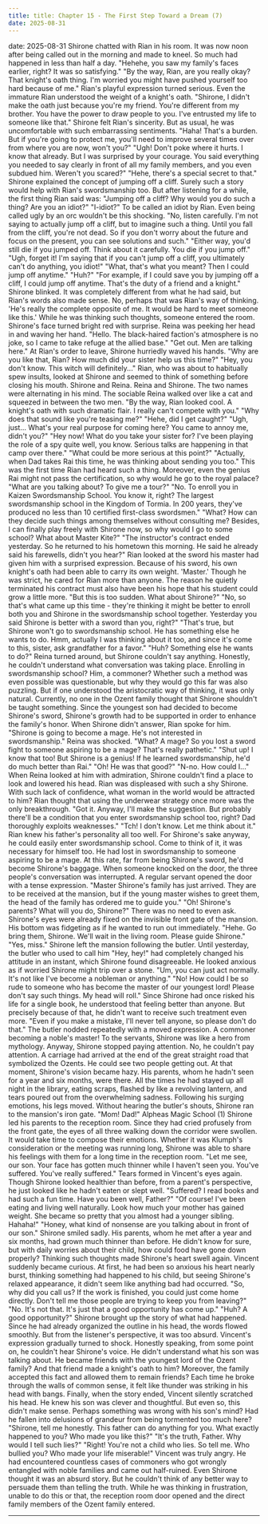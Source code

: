 ```yaml
---
title: title: Chapter 15 - The First Step Toward a Dream (7)
date: 2025-08-31
---
```


date: 2025-08-31
Shirone chatted with Rian in his room. It was now noon after being called out in the morning and made to kneel. So much had happened in less than half a day.
"Hehehe, you saw my family's faces earlier, right? It was so satisfying."
"By the way, Rian, are you really okay? That knight's oath thing. I'm worried you might have pushed yourself too hard because of me."
Rian's playful expression turned serious. Even the immature Rian understood the weight of a knight's oath.
"Shirone, I didn't make the oath just because you're my friend. You're different from my brother. You have the power to draw people to you. I've entrusted my life to someone like that."
Shirone felt Rian's sincerity. But as usual, he was uncomfortable with such embarrassing sentiments.
"Haha! That's a burden. But if you're going to protect me, you'll need to improve several times over from where you are now, won't you?"
"Ugh! Don't poke where it hurts. I know that already. But I was surprised by your courage. You said everything you needed to say clearly in front of all my family members, and you even subdued him. Weren't you scared?"
"Hehe, there's a special secret to that."
Shirone explained the concept of jumping off a cliff. Surely such a story would help with Rian's swordsmanship too.
But after listening for a while, the first thing Rian said was:
"Jumping off a cliff? Why would you do such a thing? Are you an idiot?"
"I-idiot?"
To be called an idiot by Rian. Even being called ugly by an orc wouldn't be this shocking.
"No, listen carefully. I'm not saying to actually jump off a cliff, but to imagine such a thing. Until you fall from the cliff, you're not dead. So if you don't worry about the future and focus on the present, you can see solutions and such."
"Either way, you'd still die if you jumped off. Think about it carefully. You die if you jump off."
"Ugh, forget it! I'm saying that if you can't jump off a cliff, you ultimately can't do anything, you idiot!"
"What, that's what you meant? Then I could jump off anytime."
"Huh?"
"For example, if I could save you by jumping off a cliff, I could jump off anytime. That's the duty of a friend and a knight."
Shirone blinked. It was completely different from what he had said, but Rian's words also made sense. No, perhaps that was Rian's way of thinking.
'He's really the complete opposite of me. It would be hard to meet someone like this.'
While he was thinking such thoughts, someone entered the room. Shirone's face turned bright red with surprise. Reina was peeking her head in and waving her hand.
"Hello. The black-haired faction's atmosphere is no joke, so I came to take refuge at the allied base."
"Get out. Men are talking here."
At Rian's order to leave, Shirone hurriedly waved his hands.
"Why are you like that, Rian? How much did your sister help us this time?"
"Hey, you don't know. This witch will definitely..."
Rian, who was about to habitually spew insults, looked at Shirone and seemed to think of something before closing his mouth. Shirone and Reina. Reina and Shirone. The two names were alternating in his mind.
The sociable Reina walked over like a cat and squeezed in between the two men.
"By the way, Rian looked cool. A knight's oath with such dramatic flair. I really can't compete with you."
"Why does that sound like you're teasing me?"
"Hehe, did I get caught?"
"Ugh, just... What's your real purpose for coming here? You came to annoy me, didn't you?"
"Hey now! What do you take your sister for? I've been playing the role of a spy quite well, you know. Serious talks are happening in that camp over there."
"What could be more serious at this point?"
"Actually, when Dad takes Rai this time, he was thinking about sending you too."
This was the first time Rian had heard such a thing. Moreover, even the genius Rai might not pass the certification, so why would he go to the royal palace?
"What are you talking about? To give me a tour?"
"No. To enroll you in Kaizen Swordsmanship School. You know it, right? The largest swordsmanship school in the Kingdom of Tormia. In 200 years, they've produced no less than 10 certified first-class swordsmen."
"What? How can they decide such things among themselves without consulting me? Besides, I can finally play freely with Shirone now, so why would I go to some school? What about Master Kite?"
"The instructor's contract ended yesterday. So he returned to his hometown this morning. He said he already said his farewells, didn't you hear?"
Rian looked at the sword his master had given him with a surprised expression. Because of his sword, his own knight's oath had been able to carry its own weight.
'Master.'
Though he was strict, he cared for Rian more than anyone. The reason he quietly terminated his contract must also have been his hope that his student could grow a little more.
"But this is too sudden. What about Shirone?"
"No, so that's what came up this time - they're thinking it might be better to enroll both you and Shirone in the swordsmanship school together. Yesterday you said Shirone is better with a sword than you, right?"
"That's true, but Shirone won't go to swordsmanship school. He has something else he wants to do. Hmm, actually I was thinking about it too, and since it's come to this, sister, ask grandfather for a favor."
"Huh? Something else he wants to do?"
Reina turned around, but Shirone couldn't say anything. Honestly, he couldn't understand what conversation was taking place. Enrolling in swordsmanship school? Him, a commoner? Whether such a method was even possible was questionable, but why they would go this far was also puzzling.
But if one understood the aristocratic way of thinking, it was only natural. Currently, no one in the Ozent family thought that Shirone shouldn't be taught something.
Since the youngest son had decided to become Shirone's sword, Shirone's growth had to be supported in order to enhance the family's honor.
When Shirone didn't answer, Rian spoke for him.
"Shirone is going to become a mage. He's not interested in swordsmanship."
Reina was shocked.
"What? A mage? So you lost a sword fight to someone aspiring to be a mage? That's really pathetic."
"Shut up! I know that too! But Shirone is a genius! If he learned swordsmanship, he'd do much better than Rai."
"Oh! He was that good?"
"N-no. How could I..."
When Reina looked at him with admiration, Shirone couldn't find a place to look and lowered his head.
Rian was displeased with such a shy Shirone. With such lack of confidence, what woman in the world would be attracted to him? Rian thought that using the underwear strategy once more was the only breakthrough.
"Got it. Anyway, I'll make the suggestion. But probably there'll be a condition that you enter swordsmanship school too, right? Dad thoroughly exploits weaknesses."
"Tch! I don't know. Let me think about it."
Rian knew his father's personality all too well. For Shirone's sake anyway, he could easily enter swordsmanship school.
Come to think of it, it was necessary for himself too. He had lost in swordsmanship to someone aspiring to be a mage. At this rate, far from being Shirone's sword, he'd become Shirone's baggage.
When someone knocked on the door, the three people's conversation was interrupted. A regular servant opened the door with a tense expression.
"Master Shirone's family has just arrived. They are to be received at the mansion, but if the young master wishes to greet them, the head of the family has ordered me to guide you."
"Oh! Shirone's parents? What will you do, Shirone?"
There was no need to even ask. Shirone's eyes were already fixed on the invisible front gate of the mansion. His bottom was fidgeting as if he wanted to run out immediately.
"Hehe. Go bring them, Shirone. We'll wait in the living room. Please guide Shirone."
"Yes, miss."
Shirone left the mansion following the butler.
Until yesterday, the butler who used to call him "Hey, hey!" had completely changed his attitude in an instant, which Shirone found disagreeable. He looked anxious as if worried Shirone might trip over a stone.
"Um, you can just act normally. It's not like I've become a nobleman or anything."
"No! How could I be so rude to someone who has become the master of our youngest lord! Please don't say such things. My head will roll."
Since Shirone had once risked his life for a single book, he understood that feeling better than anyone. But precisely because of that, he didn't want to receive such treatment even more.
"Even if you make a mistake, I'll never tell anyone, so please don't do that."
The butler nodded repeatedly with a moved expression. A commoner becoming a noble's master! To the servants, Shirone was like a hero from mythology.
Anyway, Shirone stopped paying attention. No, he couldn't pay attention. A carriage had arrived at the end of the great straight road that symbolized the Ozents.
He could see two people getting out. At that moment, Shirone's vision became hazy.
His parents, whom he hadn't seen for a year and six months, were there. All the times he had stayed up all night in the library, eating scraps, flashed by like a revolving lantern, and tears poured out from the overwhelming sadness.
Following his surging emotions, his legs moved. Without hearing the butler's shouts, Shirone ran to the mansion's iron gate.
"Mom! Dad!"
Alpheas Magic School (1)
Shirone led his parents to the reception room. Since they had cried profusely from the front gate, the eyes of all three walking down the corridor were swollen.
It would take time to compose their emotions. Whether it was Klumph's consideration or the meeting was running long, Shirone was able to share his feelings with them for a long time in the reception room.
"Let me see, our son. Your face has gotten much thinner while I haven't seen you. You've suffered. You've really suffered."
Tears formed in Vincent's eyes again. Though Shirone looked healthier than before, from a parent's perspective, he just looked like he hadn't eaten or slept well.
"Suffered? I read books and had such a fun time. Have you been well, Father?"
"Of course! I've been eating and living well naturally. Look how much your mother has gained weight. She became so pretty that you almost had a younger sibling. Hahaha!"
"Honey, what kind of nonsense are you talking about in front of our son."
Shirone smiled sadly. His parents, whom he met after a year and six months, had grown much thinner than before.
He didn't know for sure, but with daily worries about their child, how could food have gone down properly? Thinking such thoughts made Shirone's heart swell again.
Vincent suddenly became curious. At first, he had been so anxious his heart nearly burst, thinking something had happened to his child, but seeing Shirone's relaxed appearance, it didn't seem like anything bad had occurred.
"So, why did you call us? If the work is finished, you could just come home directly. Don't tell me those people are trying to keep you from leaving?"
"No. It's not that. It's just that a good opportunity has come up."
"Huh? A good opportunity?"
Shirone brought up the story of what had happened. Since he had already organized the outline in his head, the words flowed smoothly. But from the listener's perspective, it was too absurd.
Vincent's expression gradually turned to shock. Honestly speaking, from some point on, he couldn't hear Shirone's voice. He didn't understand what his son was talking about.
He became friends with the youngest lord of the Ozent family? And that friend made a knight's oath to him? Moreover, the family accepted this fact and allowed them to remain friends?
Each time he broke through the walls of common sense, it felt like thunder was striking in his head with bangs. Finally, when the story ended, Vincent silently scratched his head.
He knew his son was clever and thoughtful. But even so, this didn't make sense. Perhaps something was wrong with his son's mind? Had he fallen into delusions of grandeur from being tormented too much here?
"Shirone, tell me honestly. This father can do anything for you. What exactly happened to you? Who made you like this?"
"It's the truth, Father. Why would I tell such lies?"
"Right! You're not a child who lies. So tell me. Who bullied you? Who made your life miserable!"
Vincent was truly angry. He had encountered countless cases of commoners who got wrongly entangled with noble families and came out half-ruined.
Even Shirone thought it was an absurd story. But he couldn't think of any better way to persuade them than telling the truth.
While he was thinking in frustration, unable to do this or that, the reception room door opened and the direct family members of the Ozent family entered.

---
